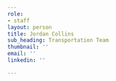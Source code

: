 ```yaml
---
role:
- staff
layout: person
title: Jordan Collins
sub_heading: Transportation Team
thumbnail: ''
email: ''
linkedin: ''

---
```

